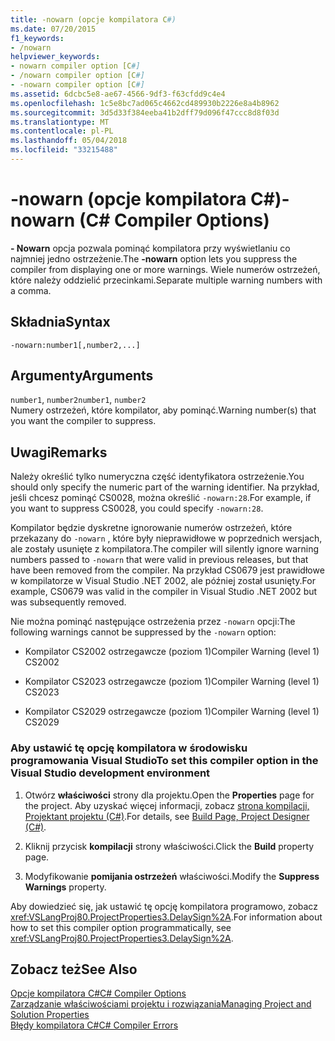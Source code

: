 ```yaml
---
title: -nowarn (opcje kompilatora C#)
ms.date: 07/20/2015
f1_keywords:
- /nowarn
helpviewer_keywords:
- nowarn compiler option [C#]
- /nowarn compiler option [C#]
- -nowarn compiler option [C#]
ms.assetid: 6dcbc5e8-ae67-4566-9df3-f63cfdd9c4e4
ms.openlocfilehash: 1c5e8bc7ad065c4662cd489930b2226e8a4b8962
ms.sourcegitcommit: 3d5d33f384eeba41b2dff79d096f47ccc8d8f03d
ms.translationtype: MT
ms.contentlocale: pl-PL
ms.lasthandoff: 05/04/2018
ms.locfileid: "33215488"
---
```

# <a name="-nowarn-c-compiler-options"></a><span data-ttu-id="3ca28-102">-nowarn (opcje kompilatora C#)</span><span class="sxs-lookup"><span data-stu-id="3ca28-102">-nowarn (C# Compiler Options)</span></span>
<span data-ttu-id="3ca28-103">**- Nowarn** opcja pozwala pominąć kompilatora przy wyświetlaniu co najmniej jedno ostrzeżenie.</span><span class="sxs-lookup"><span data-stu-id="3ca28-103">The **-nowarn** option lets you suppress the compiler from displaying one or more warnings.</span></span> <span data-ttu-id="3ca28-104">Wiele numerów ostrzeżeń, które należy oddzielić przecinkami.</span><span class="sxs-lookup"><span data-stu-id="3ca28-104">Separate multiple warning numbers with a comma.</span></span>  
  
## <a name="syntax"></a><span data-ttu-id="3ca28-105">Składnia</span><span class="sxs-lookup"><span data-stu-id="3ca28-105">Syntax</span></span>  
  
```console  
-nowarn:number1[,number2,...]  
```  
  
## <a name="arguments"></a><span data-ttu-id="3ca28-106">Argumenty</span><span class="sxs-lookup"><span data-stu-id="3ca28-106">Arguments</span></span>  
 <span data-ttu-id="3ca28-107">`number1`, `number2`</span><span class="sxs-lookup"><span data-stu-id="3ca28-107">`number1`, `number2`</span></span>  
 <span data-ttu-id="3ca28-108">Numery ostrzeżeń, które kompilator, aby pominąć.</span><span class="sxs-lookup"><span data-stu-id="3ca28-108">Warning number(s) that you want the compiler to suppress.</span></span>  
  
## <a name="remarks"></a><span data-ttu-id="3ca28-109">Uwagi</span><span class="sxs-lookup"><span data-stu-id="3ca28-109">Remarks</span></span>  
 <span data-ttu-id="3ca28-110">Należy określić tylko numeryczna część identyfikatora ostrzeżenie.</span><span class="sxs-lookup"><span data-stu-id="3ca28-110">You should only specify the numeric part of the warning identifier.</span></span> <span data-ttu-id="3ca28-111">Na przykład, jeśli chcesz pominąć CS0028, można określić `-nowarn:28`.</span><span class="sxs-lookup"><span data-stu-id="3ca28-111">For example, if you want to suppress CS0028, you could specify `-nowarn:28`.</span></span>  
  
 <span data-ttu-id="3ca28-112">Kompilator będzie dyskretne ignorowanie numerów ostrzeżeń, które przekazany do `-nowarn` , które były nieprawidłowe w poprzednich wersjach, ale zostały usunięte z kompilatora.</span><span class="sxs-lookup"><span data-stu-id="3ca28-112">The compiler will silently ignore warning numbers passed to `-nowarn` that were valid in previous releases, but that have been removed from the compiler.</span></span> <span data-ttu-id="3ca28-113">Na przykład CS0679 jest prawidłowe w kompilatorze w Visual Studio .NET 2002, ale później został usunięty.</span><span class="sxs-lookup"><span data-stu-id="3ca28-113">For example, CS0679 was valid in the compiler in Visual Studio .NET 2002 but was subsequently removed.</span></span>  
  
 <span data-ttu-id="3ca28-114">Nie można pominąć następujące ostrzeżenia przez `-nowarn` opcji:</span><span class="sxs-lookup"><span data-stu-id="3ca28-114">The following warnings cannot be suppressed by the `-nowarn` option:</span></span>  
  
-   <span data-ttu-id="3ca28-115">Kompilator CS2002 ostrzegawcze (poziom 1)</span><span class="sxs-lookup"><span data-stu-id="3ca28-115">Compiler Warning (level 1) CS2002</span></span>  
  
-   <span data-ttu-id="3ca28-116">Kompilator CS2023 ostrzegawcze (poziom 1)</span><span class="sxs-lookup"><span data-stu-id="3ca28-116">Compiler Warning (level 1) CS2023</span></span>  
  
-   <span data-ttu-id="3ca28-117">Kompilator CS2029 ostrzegawcze (poziom 1)</span><span class="sxs-lookup"><span data-stu-id="3ca28-117">Compiler Warning (level 1) CS2029</span></span>  
  
### <a name="to-set-this-compiler-option-in-the-visual-studio-development-environment"></a><span data-ttu-id="3ca28-118">Aby ustawić tę opcję kompilatora w środowisku programowania Visual Studio</span><span class="sxs-lookup"><span data-stu-id="3ca28-118">To set this compiler option in the Visual Studio development environment</span></span>  
  
1.  <span data-ttu-id="3ca28-119">Otwórz **właściwości** strony dla projektu.</span><span class="sxs-lookup"><span data-stu-id="3ca28-119">Open the **Properties** page for the project.</span></span> <span data-ttu-id="3ca28-120">Aby uzyskać więcej informacji, zobacz [strona kompilacji, Projektant projektu (C#)](/visualstudio/ide/reference/build-page-project-designer-csharp).</span><span class="sxs-lookup"><span data-stu-id="3ca28-120">For details, see [Build Page, Project Designer (C#)](/visualstudio/ide/reference/build-page-project-designer-csharp).</span></span>  
  
2.  <span data-ttu-id="3ca28-121">Kliknij przycisk **kompilacji** strony właściwości.</span><span class="sxs-lookup"><span data-stu-id="3ca28-121">Click the **Build** property page.</span></span>  
  
3.  <span data-ttu-id="3ca28-122">Modyfikowanie **pomijania ostrzeżeń** właściwości.</span><span class="sxs-lookup"><span data-stu-id="3ca28-122">Modify the **Suppress Warnings** property.</span></span>  
  
 <span data-ttu-id="3ca28-123">Aby dowiedzieć się, jak ustawić tę opcję kompilatora programowo, zobacz <xref:VSLangProj80.ProjectProperties3.DelaySign%2A>.</span><span class="sxs-lookup"><span data-stu-id="3ca28-123">For information about how to set this compiler option programmatically, see <xref:VSLangProj80.ProjectProperties3.DelaySign%2A>.</span></span>  
  
## <a name="see-also"></a><span data-ttu-id="3ca28-124">Zobacz też</span><span class="sxs-lookup"><span data-stu-id="3ca28-124">See Also</span></span>  
 [<span data-ttu-id="3ca28-125">Opcje kompilatora C#</span><span class="sxs-lookup"><span data-stu-id="3ca28-125">C# Compiler Options</span></span>](../../../csharp/language-reference/compiler-options/index.md)  
 [<span data-ttu-id="3ca28-126">Zarządzanie właściwościami projektu i rozwiązania</span><span class="sxs-lookup"><span data-stu-id="3ca28-126">Managing Project and Solution Properties</span></span>](/visualstudio/ide/managing-project-and-solution-properties)  
 [<span data-ttu-id="3ca28-127">Błędy kompilatora C#</span><span class="sxs-lookup"><span data-stu-id="3ca28-127">C# Compiler Errors</span></span>](../../../csharp/language-reference/compiler-messages/index.md)
